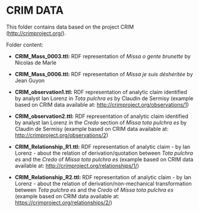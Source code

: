 # CRIM DATA
This folder contains data based on the project CRIM (http://crimproject.org/).

Folder content:
- **CRIM_Mass_0003.ttl:** RDF representation of *Missa o gente brunette* by Nicolas de Marle

- **CRIM_Mass_0006.ttl:** RDF representation of *Missa je suis déshéritée* by Jean Guyon

- **CRIM_observation1.ttl:** RDF representation of analytic claim identified by analyst Ian Lorenz in *Tota pulchra es* by Claudin de Sermisy (example based on CRIM data available at: http://crimproject.org/observations/1)

- **CRIM_observation2.ttl:** RDF representation of analytic claim identified by analyst Ian Lorenz in the *Credo* section of *Missa tota pulchra es* by Claudin de Sermisy (example based on CRIM data available at: http://crimproject.org/observations/2)

- **CRIM_Relationship_R1.ttl:** RDF representation of analytic claim - by Ian Lorenz - about the relation of derivation/quotation between *Tota pulchra es* and the *Credo* of *Missa tota pulchra es* (example based on CRIM data available at: http://crimproject.org/relationships/1/)

- **CRIM_Relationship_R2.ttl:** RDF representation of analytic claim - by Ian Lorenz - about the relation of derivation/non-mechanical transformation between *Tota pulchra es* and the *Credo* of *Missa tota pulchra es* (example based on CRIM data available at: https://crimproject.org/relationships/2/)
